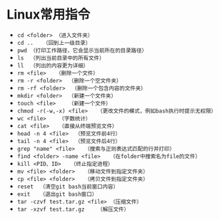 # Linux常用指令

- `cd <folder> （进入文件夹）`
- `cd ..   （回到上一级目录）`
- `pwd （打印工作路径，它会显示当前所在的目录路径）`
- `ls  （列出当前目录中的所有文件）`
- `ll  （列出的内容更为详细）`
- `rm <file>   （删除一个文件）`
- `rm -r <folder>  （删除一个空文件夹）`
- `rm -rf <folder>  （删除一个包含内容的文件夹）`
- `mkdir <folder>  （新建一个文件夹）`
- `touch <file>    （新建一个文件）`
- `chmod -r(-w,-x) <file>   （更改文件的模式，例如bash执行时提示无权限）`
- `wc <file>    （字数统计）`
- `cat <file>   （直接从终端预览文件）`
- `head -n 4 <file>  （预览文件前4行）`
- `tail -n 4 <file>  （预览文件后4行）`
- `grep "name" <file>   （搜索与正则表达式匹配的行并打印）`
- `find <folder> -name <file>   （在folder中搜索名为file的文件）`
- `kill <PID、ID>   （终止指定进程）`
- `mv <file> <folder>   （移动文件到指定文件夹）`
- `cp <file> <folder>   （拷贝文件到指定文件夹）`
- `reset  （清空git bash当前窗口内容）`
- `exit   （退出git bash窗口）`
- `tar -czvf test.tar.gz <file> （压缩文件）`
- `tar -xzvf test.tar.gz    （解压文件）`

